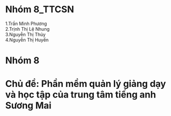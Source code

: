 # Nhóm 8_TTCSN
1.Trần Minh Phương <br>
2.Trịnh Thị Lệ Nhung <br>
3.Nguyễn Thị Thủy <br>
4.Nguyễn Thị Huyền <br>

# Nhóm 8
# Chủ đề: Phần mềm quản lý giảng dạy và học tập của trung tâm tiếng anh Sương Mai

